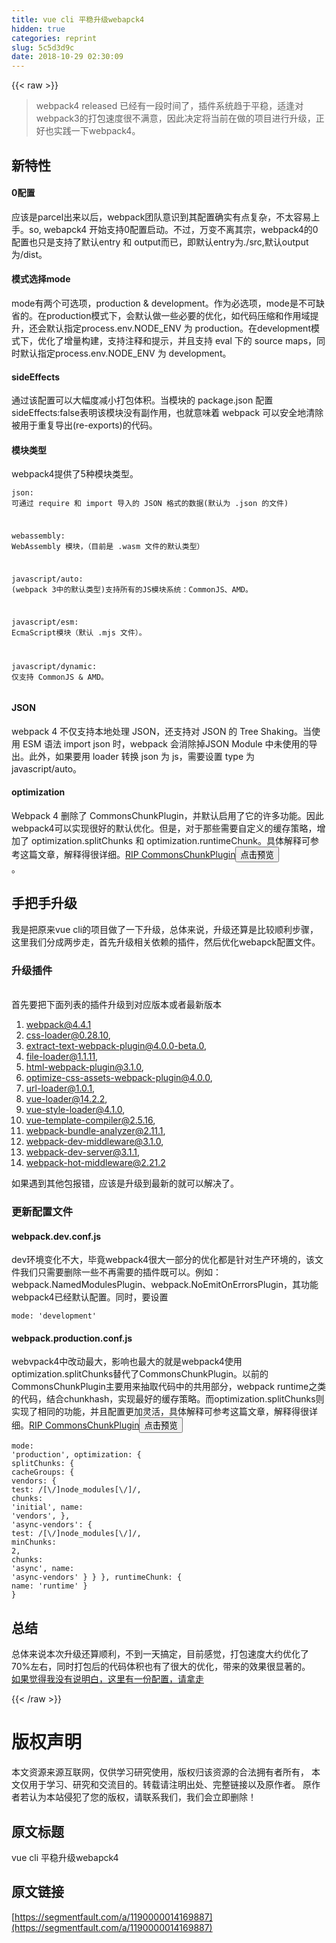 ```yaml
---
title: vue cli 平稳升级webapck4
hidden: true
categories: reprint
slug: 5c5d3d9c
date: 2018-10-29 02:30:09
---
```


{{< raw >}}
<blockquote>webpack4 released &#x5DF2;&#x7ECF;&#x6709;&#x4E00;&#x6BB5;&#x65F6;&#x95F4;&#x4E86;&#xFF0C;&#x63D2;&#x4EF6;&#x7CFB;&#x7EDF;&#x8D8B;&#x4E8E;&#x5E73;&#x7A33;&#xFF0C;&#x9002;&#x9022;&#x5BF9;webpack3&#x7684;&#x6253;&#x5305;&#x901F;&#x5EA6;&#x5F88;&#x4E0D;&#x6EE1;&#x610F;&#xFF0C;&#x56E0;&#x6B64;&#x51B3;&#x5B9A;&#x5C06;&#x5F53;&#x524D;&#x5728;&#x505A;&#x7684;&#x9879;&#x76EE;&#x8FDB;&#x884C;&#x5347;&#x7EA7;&#xFF0C;&#x6B63;&#x597D;&#x4E5F;&#x5B9E;&#x8DF5;&#x4E00;&#x4E0B;webpack4&#x3002;</blockquote><h2 id="articleHeader0">&#x65B0;&#x7279;&#x6027;</h2><h4>0&#x914D;&#x7F6E;</h4><p>&#x5E94;&#x8BE5;&#x662F;parcel&#x51FA;&#x6765;&#x4EE5;&#x540E;&#xFF0C;webpack&#x56E2;&#x961F;&#x610F;&#x8BC6;&#x5230;&#x5176;&#x914D;&#x7F6E;&#x786E;&#x5B9E;&#x6709;&#x70B9;&#x590D;&#x6742;&#xFF0C;&#x4E0D;&#x592A;&#x5BB9;&#x6613;&#x4E0A;&#x624B;&#x3002;so, webapck4 &#x5F00;&#x59CB;&#x652F;&#x6301;0&#x914D;&#x7F6E;&#x542F;&#x52A8;&#x3002;&#x4E0D;&#x8FC7;&#xFF0C;&#x4E07;&#x53D8;&#x4E0D;&#x79BB;&#x5176;&#x5B97;&#xFF0C;webpack4&#x7684;0&#x914D;&#x7F6E;&#x4E5F;&#x53EA;&#x662F;&#x652F;&#x6301;&#x4E86;&#x9ED8;&#x8BA4;entry &#x548C; output&#x800C;&#x5DF2;&#xFF0C;&#x5373;&#x9ED8;&#x8BA4;entry&#x4E3A;./src,&#x9ED8;&#x8BA4;output&#x4E3A;/dist&#x3002;</p><h4>&#x6A21;&#x5F0F;&#x9009;&#x62E9;mode</h4><p>mode&#x6709;&#x4E24;&#x4E2A;&#x53EF;&#x9009;&#x9879;&#xFF0C;production &amp; development&#x3002;&#x4F5C;&#x4E3A;&#x5FC5;&#x9009;&#x9879;&#xFF0C;mode&#x662F;&#x4E0D;&#x53EF;&#x7F3A;&#x7701;&#x7684;&#x3002;&#x5728;production&#x6A21;&#x5F0F;&#x4E0B;&#xFF0C;&#x4F1A;&#x9ED8;&#x8BA4;&#x505A;&#x4E00;&#x4E9B;&#x5FC5;&#x8981;&#x7684;&#x4F18;&#x5316;&#xFF0C;&#x5982;&#x4EE3;&#x7801;&#x538B;&#x7F29;&#x548C;&#x4F5C;&#x7528;&#x57DF;&#x63D0;&#x5347;&#xFF0C;&#x8FD8;&#x4F1A;&#x9ED8;&#x8BA4;&#x6307;&#x5B9A;process.env.NODE_ENV &#x4E3A; production&#x3002;&#x5728;development&#x6A21;&#x5F0F;&#x4E0B;&#xFF0C;&#x4F18;&#x5316;&#x4E86;&#x589E;&#x91CF;&#x6784;&#x5EFA;&#xFF0C;&#x652F;&#x6301;&#x6CE8;&#x91CA;&#x548C;&#x63D0;&#x793A;&#xFF0C;&#x5E76;&#x4E14;&#x652F;&#x6301; eval &#x4E0B;&#x7684; source maps&#xFF0C;&#x540C;&#x65F6;&#x9ED8;&#x8BA4;&#x6307;&#x5B9A;process.env.NODE_ENV &#x4E3A; development&#x3002;</p><h4>sideEffects</h4><p>&#x901A;&#x8FC7;&#x8BE5;&#x914D;&#x7F6E;&#x53EF;&#x4EE5;&#x5927;&#x5E45;&#x5EA6;&#x51CF;&#x5C0F;&#x6253;&#x5305;&#x4F53;&#x79EF;&#x3002;&#x5F53;&#x6A21;&#x5757;&#x7684; package.json &#x914D;&#x7F6E;sideEffects:false&#x8868;&#x660E;&#x8BE5;&#x6A21;&#x5757;&#x6CA1;&#x6709;&#x526F;&#x4F5C;&#x7528;&#xFF0C;&#x4E5F;&#x5C31;&#x610F;&#x5473;&#x7740; webpack &#x53EF;&#x4EE5;&#x5B89;&#x5168;&#x5730;&#x6E05;&#x9664;&#x88AB;&#x7528;&#x4E8E;&#x91CD;&#x590D;&#x5BFC;&#x51FA;(re-exports)&#x7684;&#x4EE3;&#x7801;&#x3002;</p><h4>&#x6A21;&#x5757;&#x7C7B;&#x578B;</h4><p>webpack4&#x63D0;&#x4F9B;&#x4E86;5&#x79CD;&#x6A21;&#x5757;&#x7C7B;&#x578B;&#x3002;</p><div class="widget-codetool" style="display:none"><div class="widget-codetool--inner"><span class="selectCode code-tool" data-toggle="tooltip" data-placement="top" title="" data-original-title="&#x5168;&#x9009;"></span> <span type="button" class="copyCode code-tool" data-toggle="tooltip" data-placement="top" data-clipboard-text="json: &#x53EF;&#x901A;&#x8FC7; require &#x548C; import &#x5BFC;&#x5165;&#x7684; JSON &#x683C;&#x5F0F;&#x7684;&#x6570;&#x636E;(&#x9ED8;&#x8BA4;&#x4E3A; .json &#x7684;&#x6587;&#x4EF6;)

webassembly: WebAssembly &#x6A21;&#x5757;&#xFF0C;&#xFF08;&#x76EE;&#x524D;&#x662F; .wasm &#x6587;&#x4EF6;&#x7684;&#x9ED8;&#x8BA4;&#x7C7B;&#x578B;&#xFF09;

javascript/auto: (webpack 3&#x4E2D;&#x7684;&#x9ED8;&#x8BA4;&#x7C7B;&#x578B;)&#x652F;&#x6301;&#x6240;&#x6709;&#x7684;JS&#x6A21;&#x5757;&#x7CFB;&#x7EDF;&#xFF1A;CommonJS&#x3001;AMD&#x3002;

javascript/esm: EcmaScript&#x6A21;&#x5757;&#xFF08;&#x9ED8;&#x8BA4; .mjs &#x6587;&#x4EF6;&#xFF09;&#x3002;

javascript/dynamic: &#x4EC5;&#x652F;&#x6301; CommonJS &amp; AMD&#x3002;
" title="" data-original-title="&#x590D;&#x5236;"></span> <span type="button" class="saveToNote code-tool" data-toggle="tooltip" data-placement="top" title="" data-original-title="&#x653E;&#x8FDB;&#x7B14;&#x8BB0;"></span></div></div><pre class="hljs http"><code><span class="hljs-attribute">json</span>: &#x53EF;&#x901A;&#x8FC7; require &#x548C; import &#x5BFC;&#x5165;&#x7684; JSON &#x683C;&#x5F0F;&#x7684;&#x6570;&#x636E;(&#x9ED8;&#x8BA4;&#x4E3A; .json &#x7684;&#x6587;&#x4EF6;)

<span class="http"><span class="hljs-attribute">webassembly</span>: WebAssembly &#x6A21;&#x5757;&#xFF0C;&#xFF08;&#x76EE;&#x524D;&#x662F; .wasm &#x6587;&#x4EF6;&#x7684;&#x9ED8;&#x8BA4;&#x7C7B;&#x578B;&#xFF09;

<span class="http"><span class="hljs-attribute">javascript/auto</span>: (webpack 3&#x4E2D;&#x7684;&#x9ED8;&#x8BA4;&#x7C7B;&#x578B;)&#x652F;&#x6301;&#x6240;&#x6709;&#x7684;JS&#x6A21;&#x5757;&#x7CFB;&#x7EDF;&#xFF1A;CommonJS&#x3001;AMD&#x3002;

<span class="http"><span class="hljs-attribute">javascript/esm</span>: EcmaScript&#x6A21;&#x5757;&#xFF08;&#x9ED8;&#x8BA4; .mjs &#x6587;&#x4EF6;&#xFF09;&#x3002;

<span class="actionscript">javascript/<span class="hljs-keyword">dynamic</span>: &#x4EC5;&#x652F;&#x6301; CommonJS &amp; AMD&#x3002;
</span></span></span></span></code></pre><h4>JSON</h4><p>webpack 4 &#x4E0D;&#x4EC5;&#x652F;&#x6301;&#x672C;&#x5730;&#x5904;&#x7406; JSON&#xFF0C;&#x8FD8;&#x652F;&#x6301;&#x5BF9; JSON &#x7684; Tree Shaking&#x3002;&#x5F53;&#x4F7F;&#x7528; ESM &#x8BED;&#x6CD5; import json &#x65F6;&#xFF0C;webpack &#x4F1A;&#x6D88;&#x9664;&#x6389;JSON Module &#x4E2D;&#x672A;&#x4F7F;&#x7528;&#x7684;&#x5BFC;&#x51FA;&#x3002;&#x6B64;&#x5916;&#xFF0C;&#x5982;&#x679C;&#x8981;&#x7528; loader &#x8F6C;&#x6362; json &#x4E3A; js&#xFF0C;&#x9700;&#x8981;&#x8BBE;&#x7F6E; type &#x4E3A; javascript/auto&#x3002;</p><h4>optimization</h4><p>Webpack 4 &#x5220;&#x9664;&#x4E86; CommonsChunkPlugin&#xFF0C;&#x5E76;&#x9ED8;&#x8BA4;&#x542F;&#x7528;&#x4E86;&#x5B83;&#x7684;&#x8BB8;&#x591A;&#x529F;&#x80FD;&#x3002;&#x56E0;&#x6B64;webpack4&#x53EF;&#x4EE5;&#x5B9E;&#x73B0;&#x5F88;&#x597D;&#x7684;&#x9ED8;&#x8BA4;&#x4F18;&#x5316;&#x3002;&#x4F46;&#x662F;&#xFF0C;&#x5BF9;&#x4E8E;&#x90A3;&#x4E9B;&#x9700;&#x8981;&#x81EA;&#x5B9A;&#x4E49;&#x7684;&#x7F13;&#x5B58;&#x7B56;&#x7565;&#xFF0C;&#x589E;&#x52A0;&#x4E86; optimization.splitChunks &#x548C; optimization.runtimeChunk&#x3002;&#x5177;&#x4F53;&#x89E3;&#x91CA;&#x53EF;&#x53C2;&#x8003;&#x8FD9;&#x7BC7;&#x6587;&#x7AE0;&#xFF0C;&#x89E3;&#x91CA;&#x5F97;&#x5F88;&#x8BE6;&#x7EC6;&#x3002;<a href="https://gist.github.com/sokra/1522d586b8e5c0f5072d7565c2bee693" rel="nofollow noreferrer" target="_blank">RIP CommonsChunkPlugin</a><button class="btn btn-xs btn-default ml10 preview" data-url="sokra/1522d586b8e5c0f5072d7565c2bee693" data-typeid="1">&#x70B9;&#x51FB;&#x9884;&#x89C8;</button><br>&#x3002;</p><h2 id="articleHeader1">&#x624B;&#x628A;&#x624B;&#x5347;&#x7EA7;</h2><p>&#x6211;&#x662F;&#x628A;&#x539F;&#x6765;vue cli&#x7684;&#x9879;&#x76EE;&#x505A;&#x4E86;&#x4E00;&#x4E0B;&#x5347;&#x7EA7;&#xFF0C;&#x603B;&#x4F53;&#x6765;&#x8BF4;&#xFF0C;&#x5347;&#x7EA7;&#x8FD8;&#x7B97;&#x662F;&#x6BD4;&#x8F83;&#x987A;&#x5229;&#x6B65;&#x9AA4;&#xFF0C;&#x8FD9;&#x91CC;&#x6211;&#x4EEC;&#x5206;&#x6210;&#x4E24;&#x6B65;&#x8D70;&#xFF0C;&#x9996;&#x5148;&#x5347;&#x7EA7;&#x76F8;&#x5173;&#x4F9D;&#x8D56;&#x7684;&#x63D2;&#x4EF6;&#xFF0C;&#x7136;&#x540E;&#x4F18;&#x5316;webapck&#x914D;&#x7F6E;&#x6587;&#x4EF6;&#x3002;</p><h3 id="articleHeader2">&#x5347;&#x7EA7;&#x63D2;&#x4EF6;</h3><p><br>&#x9996;&#x5148;&#x8981;&#x628A;&#x4E0B;&#x9762;&#x5217;&#x8868;&#x7684;&#x63D2;&#x4EF6;&#x5347;&#x7EA7;&#x5230;&#x5BF9;&#x5E94;&#x7248;&#x672C;&#x6216;&#x8005;&#x6700;&#x65B0;&#x7248;&#x672C;</p><ol><li>webpack@4.4.1</li><li>css-loader@0.28.10,</li><li>extract-text-webpack-plugin@4.0.0-beta.0,</li><li>file-loader@1.1.11,</li><li>html-webpack-plugin@3.1.0,</li><li>optimize-css-assets-webpack-plugin@4.0.0,</li><li>url-loader@1.0.1,</li><li>vue-loader@14.2.2,</li><li>vue-style-loader@4.1.0,</li><li>vue-template-compiler@2.5.16,</li><li>webpack-bundle-analyzer@2.11.1,</li><li>webpack-dev-middleware@3.1.0,</li><li>webpack-dev-server@3.1.1,</li><li>webpack-hot-middleware@2.21.2</li></ol><p>&#x5982;&#x679C;&#x9047;&#x5230;&#x5176;&#x4ED6;&#x5305;&#x62A5;&#x9519;&#xFF0C;&#x5E94;&#x8BE5;&#x662F;&#x5347;&#x7EA7;&#x5230;&#x6700;&#x65B0;&#x7684;&#x5C31;&#x53EF;&#x4EE5;&#x89E3;&#x51B3;&#x4E86;&#x3002;</p><h3 id="articleHeader3">&#x66F4;&#x65B0;&#x914D;&#x7F6E;&#x6587;&#x4EF6;</h3><h4>webpack.dev.conf.js</h4><p>dev&#x73AF;&#x5883;&#x53D8;&#x5316;&#x4E0D;&#x5927;&#xFF0C;&#x6BD5;&#x7ADF;webpack4&#x5F88;&#x5927;&#x4E00;&#x90E8;&#x5206;&#x7684;&#x4F18;&#x5316;&#x90FD;&#x662F;&#x9488;&#x5BF9;&#x751F;&#x4EA7;&#x73AF;&#x5883;&#x7684;&#xFF0C;&#x8BE5;&#x6587;&#x4EF6;&#x6211;&#x4EEC;&#x53EA;&#x9700;&#x8981;&#x5220;&#x9664;&#x4E00;&#x4E9B;&#x4E0D;&#x518D;&#x9700;&#x8981;&#x7684;&#x63D2;&#x4EF6;&#x65E2;&#x53EF;&#x4EE5;&#x3002;&#x4F8B;&#x5982;&#xFF1A;webpack.NamedModulesPlugin&#x3001;webpack.NoEmitOnErrorsPlugin&#xFF0C;&#x5176;&#x529F;&#x80FD;webpack4&#x5DF2;&#x7ECF;&#x9ED8;&#x8BA4;&#x914D;&#x7F6E;&#x3002;&#x540C;&#x65F6;&#xFF0C;&#x8981;&#x8BBE;&#x7F6E;</p><div class="widget-codetool" style="display:none"><div class="widget-codetool--inner"><span class="selectCode code-tool" data-toggle="tooltip" data-placement="top" title="" data-original-title="&#x5168;&#x9009;"></span> <span type="button" class="copyCode code-tool" data-toggle="tooltip" data-placement="top" data-clipboard-text="mode: &apos;development&apos;" title="" data-original-title="&#x590D;&#x5236;"></span> <span type="button" class="saveToNote code-tool" data-toggle="tooltip" data-placement="top" title="" data-original-title="&#x653E;&#x8FDB;&#x7B14;&#x8BB0;"></span></div></div><pre class="hljs groovy"><code style="word-break:break-word;white-space:initial"><span class="hljs-string">mode:</span> <span class="hljs-string">&apos;development&apos;</span></code></pre><h4>webpack.production.conf.js</h4><p>webvpack4&#x4E2D;&#x6539;&#x52A8;&#x6700;&#x5927;&#xFF0C;&#x5F71;&#x54CD;&#x4E5F;&#x6700;&#x5927;&#x7684;&#x5C31;&#x662F;webpack4&#x4F7F;&#x7528;optimization.splitChunks&#x66FF;&#x4EE3;&#x4E86;CommonsChunkPlugin&#x3002;&#x4EE5;&#x524D;&#x7684;CommonsChunkPlugin&#x4E3B;&#x8981;&#x7528;&#x6765;&#x62BD;&#x53D6;&#x4EE3;&#x7801;&#x4E2D;&#x7684;&#x5171;&#x7528;&#x90E8;&#x5206;&#xFF0C;webpack runtime&#x4E4B;&#x7C7B;&#x7684;&#x4EE3;&#x7801;&#xFF0C;&#x7ED3;&#x5408;chunkhash&#xFF0C;&#x5B9E;&#x73B0;&#x6700;&#x597D;&#x7684;&#x7F13;&#x5B58;&#x7B56;&#x7565;&#x3002;&#x800C;optimization.splitChunks&#x5219;&#x5B9E;&#x73B0;&#x4E86;&#x76F8;&#x540C;&#x7684;&#x529F;&#x80FD;&#xFF0C;&#x5E76;&#x4E14;&#x914D;&#x7F6E;&#x66F4;&#x52A0;&#x7075;&#x6D3B;&#xFF0C;&#x5177;&#x4F53;&#x89E3;&#x91CA;&#x53EF;&#x53C2;&#x8003;&#x8FD9;&#x7BC7;&#x6587;&#x7AE0;&#xFF0C;&#x89E3;&#x91CA;&#x5F97;&#x5F88;&#x8BE6;&#x7EC6;&#x3002;<a href="https://gist.github.com/sokra/1522d586b8e5c0f5072d7565c2bee693" rel="nofollow noreferrer" target="_blank">RIP CommonsChunkPlugin</a><button class="btn btn-xs btn-default ml10 preview" data-url="sokra/1522d586b8e5c0f5072d7565c2bee693" data-typeid="1">&#x70B9;&#x51FB;&#x9884;&#x89C8;</button></p><div class="widget-codetool" style="display:none"><div class="widget-codetool--inner"><span class="selectCode code-tool" data-toggle="tooltip" data-placement="top" title="" data-original-title="&#x5168;&#x9009;"></span> <span type="button" class="copyCode code-tool" data-toggle="tooltip" data-placement="top" data-clipboard-text="mode: &apos;production&apos;,
optimization: {
  splitChunks: {
    cacheGroups: {
      vendors: {
        test: /[\\/]node_modules[\\/]/,
        chunks: &apos;initial&apos;,
        name: &apos;vendors&apos;,
      },
      &apos;async-vendors&apos;: {
        test: /[\\/]node_modules[\\/]/,
        minChunks: 2,
        chunks: &apos;async&apos;,
        name: &apos;async-vendors&apos;
      }
    }
  },
  runtimeChunk: { name: &apos;runtime&apos; }
}" title="" data-original-title="&#x590D;&#x5236;"></span> <span type="button" class="saveToNote code-tool" data-toggle="tooltip" data-placement="top" title="" data-original-title="&#x653E;&#x8FDB;&#x7B14;&#x8BB0;"></span></div></div><pre class="hljs vim"><code><span class="hljs-keyword">mode</span>: <span class="hljs-string">&apos;production&apos;</span>,
optimization: {
  splitChunk<span class="hljs-variable">s:</span> {
    cacheGroup<span class="hljs-variable">s:</span> {
      vendor<span class="hljs-variable">s:</span> {
        tes<span class="hljs-variable">t:</span> /[\\/]node_modules[\\/]/,
        chunk<span class="hljs-variable">s:</span> <span class="hljs-string">&apos;initial&apos;</span>,
        name: <span class="hljs-string">&apos;vendors&apos;</span>,
      },
      <span class="hljs-string">&apos;async-vendors&apos;</span>: {
        tes<span class="hljs-variable">t:</span> /[\\/]node_modules[\\/]/,
        minChunk<span class="hljs-variable">s:</span> <span class="hljs-number">2</span>,
        chunk<span class="hljs-variable">s:</span> <span class="hljs-string">&apos;async&apos;</span>,
        name: <span class="hljs-string">&apos;async-vendors&apos;</span>
      }
    }
  },
  runtimeChunk: { name: <span class="hljs-string">&apos;runtime&apos;</span> }
}</code></pre><h2 id="articleHeader4">&#x603B;&#x7ED3;</h2><p>&#x603B;&#x4F53;&#x6765;&#x8BF4;&#x672C;&#x6B21;&#x5347;&#x7EA7;&#x8FD8;&#x7B97;&#x987A;&#x5229;&#xFF0C;&#x4E0D;&#x5230;&#x4E00;&#x5929;&#x641E;&#x5B9A;&#xFF0C;&#x76EE;&#x524D;&#x611F;&#x89C9;&#xFF0C;&#x6253;&#x5305;&#x901F;&#x5EA6;&#x5927;&#x7EA6;&#x4F18;&#x5316;&#x4E86;70%&#x5DE6;&#x53F3;&#xFF0C;&#x540C;&#x65F6;&#x6253;&#x5305;&#x540E;&#x7684;&#x4EE3;&#x7801;&#x4F53;&#x79EF;&#x4E5F;&#x6709;&#x4E86;&#x5F88;&#x5927;&#x7684;&#x4F18;&#x5316;&#xFF0C;&#x5E26;&#x6765;&#x7684;&#x6548;&#x679C;&#x5F88;&#x663E;&#x8457;&#x7684;&#x3002;<br><a href="https://github.com/teapot-py/webpack4-demo" rel="nofollow noreferrer" target="_blank">&#x5982;&#x679C;&#x89C9;&#x5F97;&#x6211;&#x6CA1;&#x6709;&#x8BF4;&#x660E;&#x767D;&#xFF0C;&#x8FD9;&#x91CC;&#x6709;&#x4E00;&#x4EFD;&#x914D;&#x7F6E;&#xFF0C;&#x8BF7;&#x62FF;&#x8D70;</a></p><p></p>
{{< /raw >}}

# 版权声明
本文资源来源互联网，仅供学习研究使用，版权归该资源的合法拥有者所有，
本文仅用于学习、研究和交流目的。转载请注明出处、完整链接以及原作者。
原作者若认为本站侵犯了您的版权，请联系我们，我们会立即删除！

## 原文标题
vue cli 平稳升级webapck4

## 原文链接
[https://segmentfault.com/a/1190000014169887](https://segmentfault.com/a/1190000014169887)

